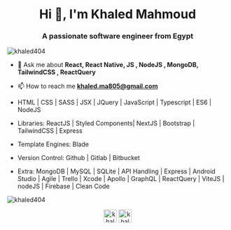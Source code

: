 <h1 align="center">Hi 👋, I'm Khaled Mahmoud</h1>
<h3 align="center">A passionate software engineer from Egypt</h3>

<p align="left"> <img src="https://komarev.com/ghpvc/?username=khaled404" alt="khaled404" /> </p>

- 💬 Ask me about **React, React Native, JS , NodeJS , MongoDB, TailwindCSS , ReactQuery**

- 📫 How to reach me **khaled.ma805@gmail.com**

- HTML | CSS | SASS | JSX | JQuery | JavaScript | Typescript | ES6 | NodeJS
- Libraries:  ReactJS | Styled Components| NextJS | Bootstrap | TailwindCSS | Express
- Template Engines: Blade 
- Version Control: Github | Gitlab | Bitbucket
- Extra: MongoDB | MySQL | SQLite | API Handling | Express | Android Studio | Agile | Trello | Xcode | Apollo | GraphQL | ReactQuery | ViteJS  | nodeJS | Firebase | Clean Code 

<img align="center" src="https://github-readme-stats.vercel.app/api?username=khaled404&show_icons=true" alt="khaled404" />

<p align="center">
<a href="https://www.linkedin.com/in/khaled404/" target="blank"><img align="center" src="https://cdn.jsdelivr.net/npm/simple-icons@3.0.1/icons/linkedin.svg" alt="khaled404" height="30" width="30" /></a>
<a href="https://fb.com/khaledMahmoud404" target="blank"><img align="center" src="https://cdn.jsdelivr.net/npm/simple-icons@3.0.1/icons/facebook.svg" alt="khaledMahmoud404" height="30" width="30" /></a>
</p>

